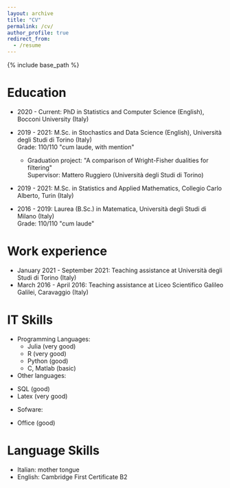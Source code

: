 ```yaml
---
layout: archive
title: "CV"
permalink: /cv/
author_profile: true
redirect_from:
  - /resume
---
```


{% include base_path %}

Education
======
* 2020 - Current: PhD in Statistics and Computer Science (English), Bocconi University (Italy)
* 2019 - 2021: M.Sc. in Stochastics and Data Science (English), Università degli Studi di Torino (Italy)  
Grade: 110/110 "cum laude, with mention"
  - Graduation project: "A comparison of Wright-Fisher dualities for filtering"  
  Supervisor: Mattero Ruggiero (Università degli Studi di Torino)

* 2019 - 2021: M.Sc. in Statistics and Applied Mathematics, Collegio Carlo Alberto, Turin (Italy)
* 2016 - 2019: Laurea (B.Sc.) in Matematica,  Università degli Studi di Milano (Italy)  
Grade: 110/110 "cum laude"

Work experience
======
* January 2021 - September 2021: Teaching assistance at Università degli Studi di Torino (Italy)
* March 2016 - April 2016: Teaching assistance at Liceo Scientifico Galileo Galilei, Caravaggio (Italy)
  
IT Skills
======
* Programming Languages:
  * Julia (very good)
  * R (very good)
  * Python (good)
  * C, Matlab (basic)
 * Other languages:
  - SQL (good)
  - Latex (very good)
 * Sofware:
  - Office (good)


  
Language Skills
======
- Italian: mother tongue
- English: Cambridge First Certificate B2
